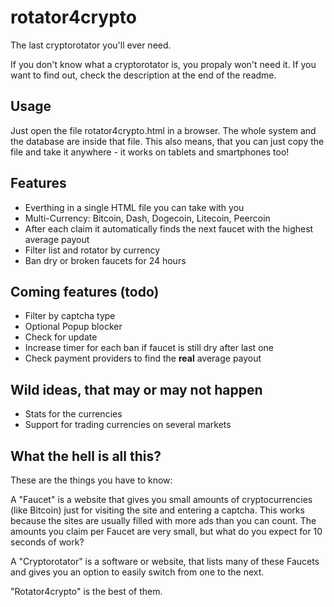 # rotator4crypto
The last cryptorotator you'll ever need.

If you don't know what a cryptorotator is, you propaly won't need it.
If you want to find out, check the description at the end of the readme.

## Usage
Just open the file rotator4crypto.html in a browser.
The whole system and the database are inside that file.
This also means, that you can just copy the file and take it anywhere - it works on tablets and smartphones too!

## Features
- Everthing in a single HTML file you can take with you
- Multi-Currency: Bitcoin, Dash, Dogecoin, Litecoin, Peercoin
- After each claim it automatically finds the next faucet with the highest average payout
- Filter list and rotator by currency
- Ban dry or broken faucets for 24 hours

## Coming features (todo)
- Filter by captcha type
- Optional Popup blocker
- Check for update
- Increase timer for each ban if faucet is still dry after last one
- Check payment providers to find the **real** average payout

## Wild ideas, that may or may not happen
- Stats for the currencies
- Support for trading currencies on several markets

## What the hell is all this?
These are the things you have to know:

A "Faucet" is a website that gives you small amounts of cryptocurrencies (like Bitcoin) just for visiting the site and entering a captcha.
This works because the sites are usually filled with more ads than you can count.
The amounts you claim per Faucet are very small, but what do you expect for 10 seconds of work?

A "Cryptorotator" is a software or website, that lists many of these Faucets and gives you an option to easily switch from one to the next.

"Rotator4crypto" is the best of them.
